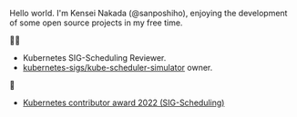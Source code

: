 Hello world. I'm Kensei Nakada (@sanposhiho), enjoying the development of some open source projects in my free time.

👷‍♂️

- Kubernetes SIG-Scheduling Reviewer.
- [kubernetes-sigs/kube-scheduler-simulator](https://github.com/kubernetes-sigs/kube-scheduler-simulator) owner.

🥇 

- [Kubernetes contributor award 2022 (SIG-Scheduling)](https://www.kubernetes.dev/community/awards/2022/#scheduling)
